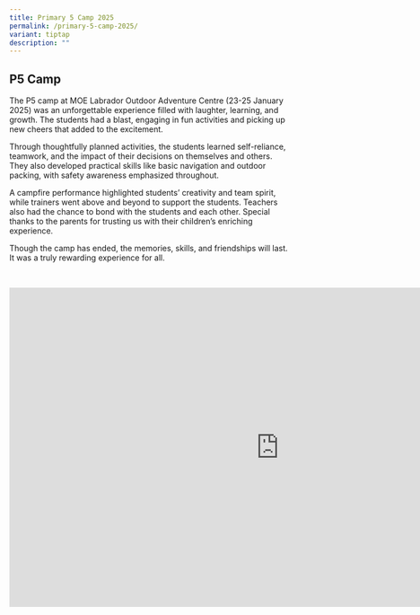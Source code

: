 ```yaml
---
title: Primary 5 Camp 2025
permalink: /primary-5-camp-2025/
variant: tiptap
description: ""
---
```

<h2>P5 Camp</h2>
<p>The P5 camp at MOE Labrador Outdoor Adventure Centre (23-25 January 2025)
was an unforgettable experience filled with laughter, learning, and growth.
The students had a blast, engaging in fun activities and picking up new
cheers that added to the excitement.</p>
<p>Through thoughtfully planned activities, the students learned self-reliance,
teamwork, and the impact of their decisions on themselves and others. They
also developed practical skills like basic navigation and outdoor packing,
with safety awareness emphasized throughout.</p>
<p>A campfire performance highlighted students’ creativity and team spirit,
while trainers went above and beyond to support the students. Teachers
also had the chance to bond with the students and each other. Special thanks
to the parents for trusting us with their children’s enriching experience.</p>
<p>Though the camp has ended, the memories, skills, and friendships will
last. It was a truly rewarding experience for all.</p>
<p>&nbsp;</p>
<div class="iframe-wrapper">
<iframe height="569" width="960" allowfullscreen="true" frameborder="0" src="https://docs.google.com/presentation/d/e/2PACX-1vSsuvKdz6Igpbyfwhbm-i1bm_1SXDxsN74CsaWqEIFs5MAQ0JGnx-IDtU6LLS1F4rbeIi3r5n2A7dMf/embed?start=true&amp;loop=true&amp;delayms=5000"></iframe>
</div>
<p></p>